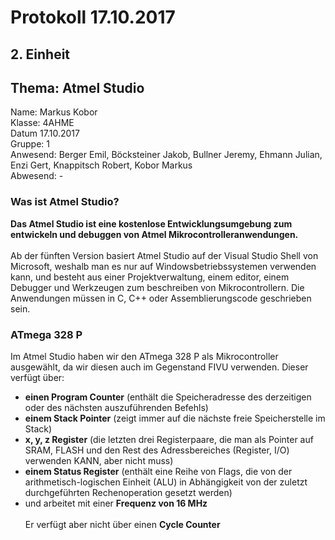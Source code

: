 # Protokoll 17.10.2017

## 2. Einheit
## Thema: Atmel Studio

Name: Markus Kobor  <br>
Klasse: 4AHME  <br>
Datum 17.10.2017  <br>
Gruppe: 1  <br>
Anwesend: Berger Emil, Böcksteiner Jakob, Bullner Jeremy, Ehmann Julian, Enzi Gert, Knappitsch Robert, Kobor Markus  <br>
Abwesend: -  <br>

### Was ist Atmel Studio?

**Das Atmel Studio ist eine kostenlose Entwicklungsumgebung zum entwickeln und debuggen von Atmel Mikrocontrolleranwendungen.** <br> <br>
Ab der fünften Version basiert Atmel Studio auf der Visual Studio Shell von Microsoft, weshalb man es nur auf Windowsbetriebssystemen verwenden kann, und besteht aus einer Projektverwaltung, einem editor, einem Debugger und Werkzeugen zum beschreiben von Mikrocontrollern. Die Anwendungen müssen in C, C++ oder Assemblierungscode geschrieben sein.

### ATmega 328 P

Im Atmel Studio haben wir den ATmega 328 P als Mikrocontroller ausgewählt, da wir diesen auch im Gegenstand FIVU verwenden.
Dieser verfügt über: <br>
* **einen Program Counter** (enthält die Speicheradresse des derzeitigen oder des nächsten auszuführenden Befehls)
* **einem Stack Pointer** (zeigt immer auf die nächste freie Speicherstelle im Stack)
* **x, y, z Register** (die letzten drei Registerpaare, die man als Pointer auf SRAM,
FLASH und den Rest des Adressbereiches (Register, I/O) verwenden KANN,
aber nicht muss)
* **einem Status Register** (enthält eine Reihe von Flags, die von der arithmetisch-logischen Einheit (ALU) in Abhängigkeit von der zuletzt durchgeführten Rechenoperation gesetzt werden)
* und arbeitet mit einer **Frequenz von 16 MHz** <br> <br>
Er verfügt aber nicht über einen **Cycle Counter**
